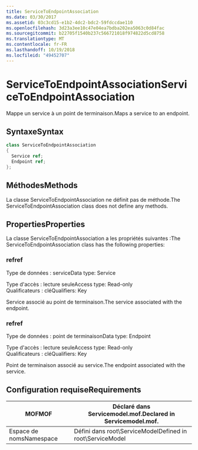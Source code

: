 ```yaml
---
title: ServiceToEndpointAssociation
ms.date: 03/30/2017
ms.assetid: 03c3cd15-e1b2-4dc2-bdc2-59fdccdae110
ms.openlocfilehash: 3d23a3ee10c47e04ea7bdba202ea5063c0d84fac
ms.sourcegitcommit: b22705f1540b237c566721018f974822d5cd8758
ms.translationtype: MT
ms.contentlocale: fr-FR
ms.lasthandoff: 10/19/2018
ms.locfileid: "49452707"
---
```

# <a name="servicetoendpointassociation"></a><span data-ttu-id="1cd1d-102">ServiceToEndpointAssociation</span><span class="sxs-lookup"><span data-stu-id="1cd1d-102">ServiceToEndpointAssociation</span></span>
<span data-ttu-id="1cd1d-103">Mappe un service à un point de terminaison.</span><span class="sxs-lookup"><span data-stu-id="1cd1d-103">Maps a service to an endpoint.</span></span>  
  
## <a name="syntax"></a><span data-ttu-id="1cd1d-104">Syntaxe</span><span class="sxs-lookup"><span data-stu-id="1cd1d-104">Syntax</span></span>  
  
```csharp
class ServiceToEndpointAssociation  
{  
  Service ref;  
  Endpoint ref;  
};  
```  
  
## <a name="methods"></a><span data-ttu-id="1cd1d-105">Méthodes</span><span class="sxs-lookup"><span data-stu-id="1cd1d-105">Methods</span></span>  
 <span data-ttu-id="1cd1d-106">La classe ServiceToEndpointAssociation ne définit pas de méthode.</span><span class="sxs-lookup"><span data-stu-id="1cd1d-106">The ServiceToEndpointAssociation class does not define any methods.</span></span>  
  
## <a name="properties"></a><span data-ttu-id="1cd1d-107">Properties</span><span class="sxs-lookup"><span data-stu-id="1cd1d-107">Properties</span></span>  
 <span data-ttu-id="1cd1d-108">La classe ServiceToEndpointAssociation a les propriétés suivantes :</span><span class="sxs-lookup"><span data-stu-id="1cd1d-108">The ServiceToEndpointAssociation class has the following properties:</span></span>  
  
### <a name="ref"></a><span data-ttu-id="1cd1d-109">ref</span><span class="sxs-lookup"><span data-stu-id="1cd1d-109">ref</span></span>  
 <span data-ttu-id="1cd1d-110">Type de données : service</span><span class="sxs-lookup"><span data-stu-id="1cd1d-110">Data type: Service</span></span>  
  
 <span data-ttu-id="1cd1d-111">Type d'accès : lecture seule</span><span class="sxs-lookup"><span data-stu-id="1cd1d-111">Access type: Read-only</span></span>  
<span data-ttu-id="1cd1d-112">Qualificateurs : clé</span><span class="sxs-lookup"><span data-stu-id="1cd1d-112">Qualifiers: Key</span></span>  
  
 <span data-ttu-id="1cd1d-113">Service associé au point de terminaison.</span><span class="sxs-lookup"><span data-stu-id="1cd1d-113">The service associated with the endpoint.</span></span>  
  
### <a name="ref"></a><span data-ttu-id="1cd1d-114">ref</span><span class="sxs-lookup"><span data-stu-id="1cd1d-114">ref</span></span>  
 <span data-ttu-id="1cd1d-115">Type de données : point de terminaison</span><span class="sxs-lookup"><span data-stu-id="1cd1d-115">Data type: Endpoint</span></span>  
  
 <span data-ttu-id="1cd1d-116">Type d'accès : lecture seule</span><span class="sxs-lookup"><span data-stu-id="1cd1d-116">Access type: Read-only</span></span>  
<span data-ttu-id="1cd1d-117">Qualificateurs : clé</span><span class="sxs-lookup"><span data-stu-id="1cd1d-117">Qualifiers: Key</span></span>  
  
 <span data-ttu-id="1cd1d-118">Point de terminaison associé au service.</span><span class="sxs-lookup"><span data-stu-id="1cd1d-118">The endpoint associated with the service.</span></span>  
  
## <a name="requirements"></a><span data-ttu-id="1cd1d-119">Configuration requise</span><span class="sxs-lookup"><span data-stu-id="1cd1d-119">Requirements</span></span>  
  
|<span data-ttu-id="1cd1d-120">MOF</span><span class="sxs-lookup"><span data-stu-id="1cd1d-120">MOF</span></span>|<span data-ttu-id="1cd1d-121">Déclaré dans Servicemodel.mof.</span><span class="sxs-lookup"><span data-stu-id="1cd1d-121">Declared in Servicemodel.mof.</span></span>|  
|---------|-----------------------------------|  
|<span data-ttu-id="1cd1d-122">Espace de noms</span><span class="sxs-lookup"><span data-stu-id="1cd1d-122">Namespace</span></span>|<span data-ttu-id="1cd1d-123">Défini dans root\ServiceModel</span><span class="sxs-lookup"><span data-stu-id="1cd1d-123">Defined in root\ServiceModel</span></span>|
